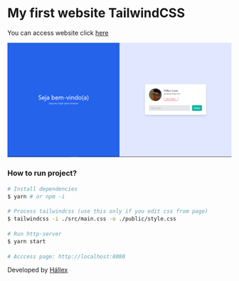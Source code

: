 # My first website TailwindCSS

You can access website click [here](https://google.com/)

![](./docs/page.png)

### How to run project?

```sh
# Install dependencies
$ yarn # or npm -i

# Process tailwindcss (use this only if you edit css from page)
$ tailwindcss -i ./src/main.css -o ./public/style.css

# Run http-server
$ yarn start

# Acccess page: http://localhost:8080
```

Developed by [Hállex](https://github.com/hallexcosta)
